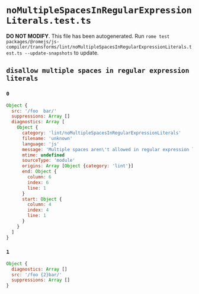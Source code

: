 # `noMultipleSpacesInRegularExpressionLiterals.test.ts`

**DO NOT MODIFY**. This file has been autogenerated. Run `rome test packages/@romejs/js-compiler/transforms/lint/noMultipleSpacesInRegularExpressionLiterals.test.ts --update-snapshots` to update.

## `disallow multiple spaces in regular expression literals`

### `0`

```javascript
Object {
  src: '/foo  bar/'
  suppressions: Array []
  diagnostics: Array [
    Object {
      category: 'lint/noMultipleSpacesInRegularExpressionLiterals'
      filename: 'unknown'
      language: 'js'
      message: 'Multiple spaces aren\'t allowed in regular expression literals'
      mtime: undefined
      sourceType: 'module'
      origins: Array [Object {category: 'lint'}]
      end: Object {
        column: 6
        index: 6
        line: 1
      }
      start: Object {
        column: 4
        index: 4
        line: 1
      }
    }
  ]
}
```

### `1`

```javascript
Object {
  diagnostics: Array []
  src: '/foo {2}bar/'
  suppressions: Array []
}
```
